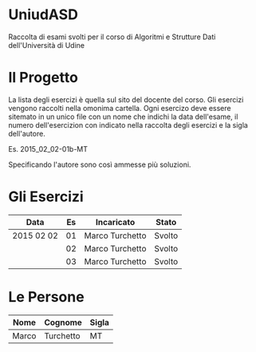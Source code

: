 # UniudASD
Raccolta di esami svolti per il corso di Algoritmi e Strutture Dati dell'Università di Udine

# Il Progetto

La lista degli esercizi è quella sul sito del docente del corso.
Gli esercizi vengono raccolti nella omonima cartella.
Ogni esercizo deve essere sitemato in un unico file con un nome che indichi la data dell'esame, il numero dell'esercizion con indicato nella raccolta degli esercizi e la sigla dell'autore.

Es. 2015_02_02-01b-MT

Specificando l'autore sono così ammesse più soluzioni.

# Gli Esercizi

| Data          | Es  | Incaricato      | Stato         |
| ------------- | --- | --------------- | ------------- |
| 2015 02 02    | 01  | Marco Turchetto | Svolto        |
|               | 02  | Marco Turchetto | Svolto        |
|               | 03  | Marco Turchetto | Svolto        |

# Le Persone

| Nome          | Cognome      | Sigla | 
| ------------- |------------- | ----- |
| Marco         |Turchetto     | MT    |